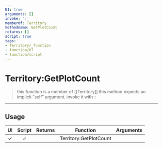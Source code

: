 ```yaml
---
UI: true
arguments: []
invoke: ':'
memberOf: Territory
methodname: GetPlotCount
returns: []
script: true
tags:
- Territory/_function
- function/UI
- function/script
---
```

# Territory:GetPlotCount
> this function is a member of [[Territory]]
> this method expects an implicit "self" argument. invoke it with `:`
-----
## Usage
|  UI | Script | Returns | Function | Arguments |
|:---:|:------:|-------:|:--------:|:---------|
|✓|✓||Territory:GetPlotCount||
